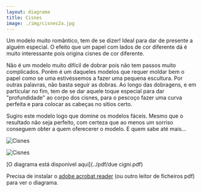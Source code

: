 ```yaml
---
layout: diagrama
title: Cisnes
image: ./img/cisnes2a.jpg
---
```


Um modelo muito romântico, tem de se dizer! Ideal para dar de presente a alguém especial. O efeito que um papel com lados de cor diferente dá é muito interessante pois origina cisnes de cor diferente.

Não é um modelo muito difícil de dobrar pois não tem passos muito complicados. Porém é um daqueles modelos que requer moldar bem o papel como se uma estivéssemos a fazer uma pequena escultura. Por outras palavras, não basta seguir as dobras. Ao longo das dobragens, e em particular no fim, tem de se dar aquele toque especial para dar "profundidade" ao corpo dos cisnes, para o pescoço fazer uma curva perfeita e para colocar as cabeças no sítios certo.

Sugiro este modelo logo que domine os modelos fáceis. Mesmo que o resultado não seja perfeito, com certeza que ao menos um sorriso conseguem obter a quem oferecerer o modelo. E quem sabe até mais...

![Cisnes](../img/cisnes1a.jpg)

![Cisnes](../img/cisnes2a.jpg)

[O diagrama está disponivel aqui](../pdf/due cigni.pdf)

Precisa de instalar o [adobe acrobat reader](http://get.adobe.com/br/reader/) (ou outro leitor de ficheiros pdf) para ver o diagrama.